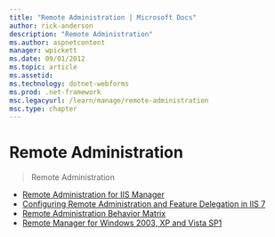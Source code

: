 ```yaml
---
title: "Remote Administration | Microsoft Docs"
author: rick-anderson
description: "Remote Administration"
ms.author: aspnetcontent
manager: wpickett
ms.date: 09/01/2012
ms.topic: article
ms.assetid: 
ms.technology: dotnet-webforms
ms.prod: .net-framework
msc.legacyurl: /learn/manage/remote-administration
msc.type: chapter
---
```

Remote Administration
====================
> Remote Administration


- [Remote Administration for IIS Manager](remote-administration-for-iis-manager.md)
- [Configuring Remote Administration and Feature Delegation in IIS 7](configuring-remote-administration-and-feature-delegation-in-iis-7.md)
- [Remote Administration Behavior Matrix](remote-administration-behavior-matrix.md)
- [Remote Manager for Windows 2003, XP and Vista SP1](remote-manager-for-windows-2003-xp-and-vista-sp1.md)